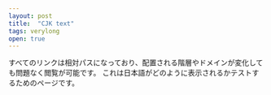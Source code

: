 ```yaml
---
layout: post
title:  "CJK text"
tags: verylong
open: true
---
```


すべてのリンクは相対パスになっており、配置される階層やドメインが変化しても問題なく閲覧が可能です。
これは日本語がどのように表示されるかテストするためのページです。